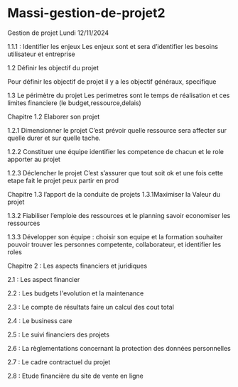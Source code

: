 # Massi-gestion-de-projet2

Gestion de projet
Lundi 12/11/2024

1.1.1	:  Identifier les enjeux
Les enjeux sont et sera d’identifier les besoins utilisateur et entreprise 





1.2	Définir les objectif du projet

Pour définir les objectif de projet il y a les objectif généraux, specifique 



1.3	Le périmètre du projet
Les perimetres sont le temps de réalisation et ces limites financiere (le budget,ressource,delais) 

Chapitre 1.2 Elaborer son projet

1.2.1 Dimensionner le projet 
C’est prévoir quelle ressource sera affecter sur quelle durer et sur quelle tache.

1.2.2 Constituer une équipe 
identifier les competence de chacun et le role apporter au projet


1.2.3 Déclencher le projet
C’est s’assurer que tout soit ok et une fois cette etape fait le projet peux partir en prod 

Chapitre 1.3 l’apport de la conduite de projets
1.3.1Maximiser la Valeur du projet

1.3.2 Fiabiliser l’emploie des ressources et le planning 
savoir economiser les ressources

1.3.3 Développer son équipe : choisir son equipe et la formation souhaiter 
pouvoir trouver les personnes competente, collaborateur, et identifier les roles 

Chapitre 2 : Les aspects financiers et juridiques

2.1 : Les aspect financier


2.2 : Les budgets 
l'evolution et la maintenance 

2.3 : Le compte de résultats 
faire un calcul des cout total 

2.4 : Le business care


2.5 : Le suivi financiers des projets 

2.6 : La règlementations concernant la protection des données personnelles 

2.7 : Le cadre contractuel du projet

2.8 : Etude financière du site de vente en ligne
